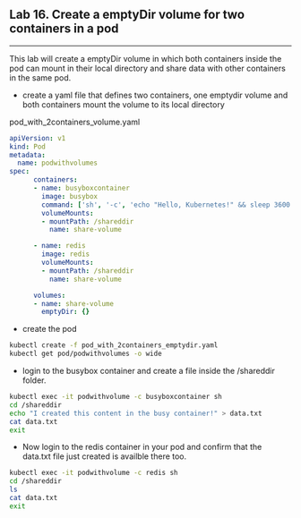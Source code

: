 ## Lab 16. Create a emptyDir volume for two containers in a pod
___

This lab will create a emptyDir volume in which both containers inside the pod can mount in their local directory and share data with other containers in the same pod.

* create a yaml file that defines two containers, one emptydir volume and both containers mount the volume to its local directory

pod_with_2containers_volume.yaml
```yaml
apiVersion: v1
kind: Pod
metadata:
  name: podwithvolumes
spec:
      containers:
      - name: busyboxcontainer
        image: busybox
        command: ['sh', '-c', 'echo "Hello, Kubernetes!" && sleep 3600']
        volumeMounts:
        - mountPath: /shareddir
          name: share-volume

      - name: redis
        image: redis
        volumeMounts:
        - mountPath: /shareddir
          name: share-volume

      volumes:
      - name: share-volume
        emptyDir: {}
```

* create the pod

```bash
kubectl create -f pod_with_2containers_emptydir.yaml
kubectl get pod/podwithvolumes -o wide
```

* login to the busybox container and create a file inside the /shareddir folder.

```bash
kubectl exec -it podwithvolume -c busyboxcontainer sh
cd /shareddir
echo "I created this content in the busy container!" > data.txt
cat data.txt
exit
```

* Now login to the redis container in your pod and confirm that the data.txt file just created is availble there too.

```bash
kubectl exec -it podwithvolume -c redis sh
cd /shareddir
ls
cat data.txt
exit
```
